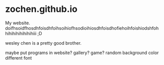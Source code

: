 # zochen.github.io
My website.
doifhsoidfhosdhfoisdhfoihsoihiofhsodioihiosdhfoisdhofiehoihfoishiodshfoh
hihihihihihihihiii
;D

wesley chen is a pretty good brother.

maybe put programs in website?
gallery?
game?
random background color
different font
